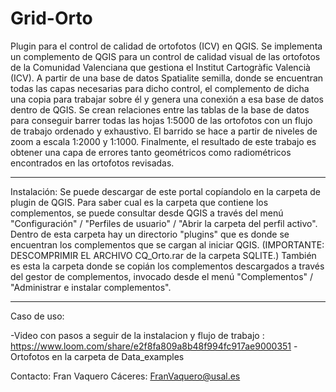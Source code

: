 # Grid-Orto
Plugin para el control de calidad de ortofotos (ICV) en QGIS.
Se implementa un complemento de QGIS para un control de calidad visual de las ortofotos de la Comunidad Valenciana que gestiona el Institut Cartogràfic Valencià (ICV). A partir de una base de datos Spatialite semilla, donde se encuentran todas las capas necesarias para dicho control, el complemento de dicha una copia para trabajar sobre él y genera una conexión a esa base de datos dentro de QGIS.
Se crean relaciones entre las tablas de la base de datos para conseguir barrer todas las hojas 1:5000 de las ortofotos con un flujo de trabajo ordenado y exhaustivo. El barrido se hace a partir de niveles de zoom a escala 1:2000 y 1:1000.
Finalmente, el resultado de este trabajo es obtener una capa de errores tanto geométricos como radiométricos encontrados en las ortofotos revisadas.

---------------------------------------------------------

Instalación: Se puede descargar de este portal copíandolo en la carpeta de plugin de QGIS. Para saber cual es la carpeta que contiene los complementos, se puede consultar desde QGIS a través del menú "Configuración" / "Perfiles de usuario" / "Abrir la carpeta del perfil activo". Dentro de esta carpeta hay un directorio "plugins" que es donde se encuentran los complementos que se cargan al iniciar QGIS. (IMPORTANTE: DESCOMPRIMIR EL ARCHIVO CQ_Orto.rar de la carpeta SQLITE.)
También es esta la carpeta donde se copián los complementos descargados a través del gestor de complementos, invocado desde el menú "Complementos" / "Administrar e instalar complementos".

---------------------------------------------------------

Caso de uso:

-Video con pasos a seguir de la instalacion y flujo de trabajo : https://www.loom.com/share/e2f8fa809a8b48f994fc917ae9000351
-Ortofotos en la carpeta de Data_examples
              


Contacto:
Fran Vaquero Cáceres: FranVaquero@usal.es
